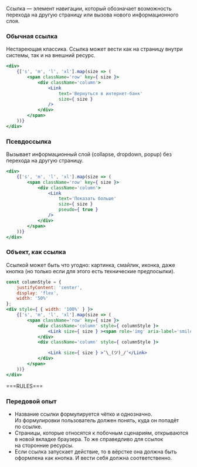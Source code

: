 Ссылка — элемент навигации, который обозначает возможность перехода на другую страницу
или вызова нового информационного слоя.

### Обычная ссылка
Нестареющая классика. Ссылка может вести как на страницу внутри системы, так и на внешний ресурс.
```jsx
<div>
    {['s', 'm', 'l', 'xl'].map(size => (
        <span className='row' key={ size }>
            <div className='column'>
                <Link
                    text='Вернуться в интернет-банк'
                    size={ size }
                />
            </div>
        </span>
    ))}
</div>
```
### Псевдоссылка
Вызывает информационный слой (collapse, dropdown, popup) без перехода на другую страницу.
```jsx
<div>
    {['s', 'm', 'l', 'xl'].map(size => (
        <span className='row' key={ size }>
            <div className='column'>
                <Link
                    text='Показать больше'
                    size={ size }
                    pseudo={ true }
                />
            </div>
        </span>
    ))}
</div>
```

### Объект, как ссылка
Ссылкой может быть что угодно: картинка, смайлик, иконка, даже кнопка
(но только если для этого есть технические предпосылки).
```jsx
const columnStyle = {
    justifyContent: 'center',
    display: 'flex',
    width: '50%'
};
<div style={ { width: '100%' } }>
    {['s', 'm', 'l', 'xl'].map(size => (
        <span className='row' key={ size }>
            <div className='column' style={ columnStyle }>
                <Link size={ size } ><span role='img' aria-label='smile'>😊</span></Link>
            </div>
            <div className='column' style={ columnStyle }>

                <Link size={ size } >¯\_(ツ)_/¯</Link>
            </div>
        </span>
    ))}
</div>
```


===RULES===


### Передовой опыт

- Название ссылки формулируется чётко и однозначно. Из формулировки пользователь должен понять, куда он попадёт по ссылке.
- Страницы, которые относятся к побочным сценариям, открываются в новой вкладке браузера. То же справедливо для ссылок на сторонние ресурсы.
- Если ссылка запускает действие, то в вёрстке она должна быть оформлена как кнопка. И вести себя должна соответственно.
